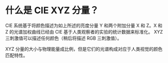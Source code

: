 # 什么是 CIE XYZ 分量？

CIE 系统基于将颜色描述为如上所述的亮度分量 Y 和两个附加分量 X 和 Z。X 和 Z 的光谱加权曲线已经由 CIE 基于人类观察者的实验的统计数据来标准化。 XYZ 三刺激值可以描述任何颜色（稍后将描述 RGB 三刺激值）。

XYZ 分量的大小与物理能量成比例，但是它们的光谱构成对应于人类视觉的颜色匹配特性。
